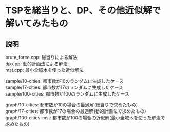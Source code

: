# TSPを総当りと、DP、その他近似解で解いてみたもの

## 説明

brute_force.cpp: 総当りによる解法  
dp.cpp: 動的計画法による解法  
mst.cpp: 最小全域木を使った近似解法

sample/10-cities: 都市数が10のランダムに生成したケース  
sample/17-cities: 都市数が17のランダムに生成したケース  
sample/100-cities: 都市数が100のランダムに生成したケース

graph/10-cities: 都市数が10の場合の最適解(総当りで求めたもの)  
graph/17-cities: 都市数が17の場合の最適解(動的計画法で求めたもの)  
graph/100-cities-mst: 都市数が100の場合の近似解(最小全域木を使った解法で求めたもの)
